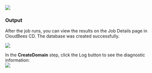 
<img src="../../plugins/EC-WebLogic/images/CreateDomain/EC-WLSCreateDomainStatus2.png" />

<h3>Output</h3>
<p>After the job runs, you can view the results on the Job Details page in CloudBees CD. The database was created successfully.</p>
<img src="../../plugins/EC-WebLogic/images/CreateDomain/EC-WLSCreateDomainStatus3.png" />
<p>In the <b>CreateDomain</b> step, click the Log button to see the diagnostic information:
<br />
<img src="../../plugins/EC-WebLogic/images/CreateDomain/EC-WLSCreateDomainStatus4.png" />
</p>
